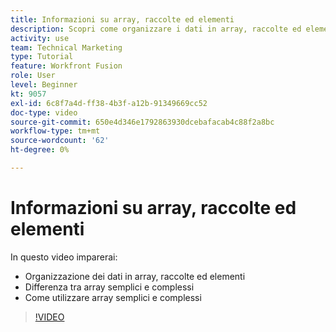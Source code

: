 ```yaml
---
title: Informazioni su array, raccolte ed elementi
description: Scopri come organizzare i dati in array, raccolte ed elementi e come utilizzare array semplici e complessi in [!DNL Adobe Workfront Fusion].
activity: use
team: Technical Marketing
type: Tutorial
feature: Workfront Fusion
role: User
level: Beginner
kt: 9057
exl-id: 6c8f7a4d-ff38-4b3f-a12b-91349669cc52
doc-type: video
source-git-commit: 650e4d346e1792863930dcebafacab4c88f2a8bc
workflow-type: tm+mt
source-wordcount: '62'
ht-degree: 0%

---
```


# Informazioni su array, raccolte ed elementi

In questo video imparerai:

* Organizzazione dei dati in array, raccolte ed elementi
* Differenza tra array semplici e complessi
* Come utilizzare array semplici e complessi

>[!VIDEO](https://video.tv.adobe.com/v/335298/?quality=12&learn=on)
